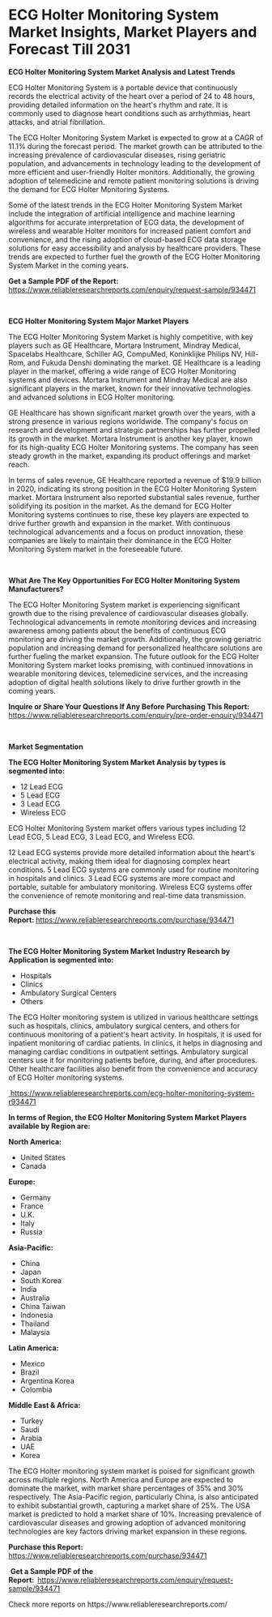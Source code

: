 <p><h1>ECG Holter Monitoring System Market Insights, Market Players and Forecast Till 2031</h1></p><p><strong>ECG Holter Monitoring System Market Analysis and Latest Trends</strong></p>
<p><p>ECG Holter Monitoring System is a portable device that continuously records the electrical activity of the heart over a period of 24 to 48 hours, providing detailed information on the heart's rhythm and rate. It is commonly used to diagnose heart conditions such as arrhythmias, heart attacks, and atrial fibrillation.</p><p>The ECG Holter Monitoring System Market is expected to grow at a CAGR of 11.1% during the forecast period. The market growth can be attributed to the increasing prevalence of cardiovascular diseases, rising geriatric population, and advancements in technology leading to the development of more efficient and user-friendly Holter monitors. Additionally, the growing adoption of telemedicine and remote patient monitoring solutions is driving the demand for ECG Holter Monitoring Systems.</p><p>Some of the latest trends in the ECG Holter Monitoring System Market include the integration of artificial intelligence and machine learning algorithms for accurate interpretation of ECG data, the development of wireless and wearable Holter monitors for increased patient comfort and convenience, and the rising adoption of cloud-based ECG data storage solutions for easy accessibility and analysis by healthcare providers. These trends are expected to further fuel the growth of the ECG Holter Monitoring System Market in the coming years.</p></p>
<p><strong>Get a Sample PDF of the Report:&nbsp;</strong> <a href="https://www.reliableresearchreports.com/enquiry/request-sample/934471">https://www.reliableresearchreports.com/enquiry/request-sample/934471</a></p>
<p>&nbsp;</p>
<p><strong>ECG Holter Monitoring System Major Market Players</strong></p>
<p><p>The ECG Holter Monitoring System Market is highly competitive, with key players such as GE Healthcare, Mortara Instrument, Mindray Medical, Spacelabs Healthcare, Schiller AG, CompuMed, Koninklijke Philips NV, Hill-Rom, and Fukuda Denshi dominating the market. GE Healthcare is a leading player in the market, offering a wide range of ECG Holter Monitoring systems and devices. Mortara Instrument and Mindray Medical are also significant players in the market, known for their innovative technologies and advanced solutions in ECG Holter monitoring.</p><p>GE Healthcare has shown significant market growth over the years, with a strong presence in various regions worldwide. The company's focus on research and development and strategic partnerships has further propelled its growth in the market. Mortara Instrument is another key player, known for its high-quality ECG Holter Monitoring systems. The company has seen steady growth in the market, expanding its product offerings and market reach.</p><p>In terms of sales revenue, GE Healthcare reported a revenue of $19.9 billion in 2020, indicating its strong position in the ECG Holter Monitoring System market. Mortara Instrument also reported substantial sales revenue, further solidifying its position in the market. As the demand for ECG Holter Monitoring systems continues to rise, these key players are expected to drive further growth and expansion in the market. With continuous technological advancements and a focus on product innovation, these companies are likely to maintain their dominance in the ECG Holter Monitoring System market in the foreseeable future.</p></p>
<p>&nbsp;</p>
<p><strong>What Are The Key Opportunities For ECG Holter Monitoring System Manufacturers?</strong></p>
<p><p>The ECG Holter Monitoring System market is experiencing significant growth due to the rising prevalence of cardiovascular diseases globally. Technological advancements in remote monitoring devices and increasing awareness among patients about the benefits of continuous ECG monitoring are driving the market growth. Additionally, the growing geriatric population and increasing demand for personalized healthcare solutions are further fueling the market expansion. The future outlook for the ECG Holter Monitoring System market looks promising, with continued innovations in wearable monitoring devices, telemedicine services, and the increasing adoption of digital health solutions likely to drive further growth in the coming years.</p></p>
<p><strong>Inquire or Share Your Questions If Any Before Purchasing This Report:</strong> <a href="https://www.reliableresearchreports.com/enquiry/pre-order-enquiry/934471">https://www.reliableresearchreports.com/enquiry/pre-order-enquiry/934471</a></p>
<p>&nbsp;</p>
<p><strong>Market Segmentation</strong></p>
<p><strong>The ECG Holter Monitoring System Market Analysis by types is segmented into:</strong></p>
<p><ul><li>12 Lead ECG</li><li>5 Lead ECG</li><li>3 Lead ECG</li><li>Wireless ECG</li></ul></p>
<p><p>ECG Holter Monitoring System market offers various types including 12 Lead ECG, 5 Lead ECG, 3 Lead ECG, and Wireless ECG. </p><p>12 Lead ECG systems provide more detailed information about the heart's electrical activity, making them ideal for diagnosing complex heart conditions. 5 Lead ECG systems are commonly used for routine monitoring in hospitals and clinics. 3 Lead ECG systems are more compact and portable, suitable for ambulatory monitoring. Wireless ECG systems offer the convenience of remote monitoring and real-time data transmission.</p></p>
<p><strong>Purchase this Report:&nbsp;</strong><a href="https://www.reliableresearchreports.com/purchase/934471">https://www.reliableresearchreports.com/purchase/934471</a></p>
<p>&nbsp;</p>
<p><strong>The ECG Holter Monitoring System Market Industry Research by Application is segmented into:</strong></p>
<p><ul><li>Hospitals</li><li>Clinics</li><li>Ambulatory Surgical Centers</li><li>Others</li></ul></p>
<p><p>The ECG Holter monitoring system is utilized in various healthcare settings such as hospitals, clinics, ambulatory surgical centers, and others for continuous monitoring of a patient's heart activity. In hospitals, it is used for inpatient monitoring of cardiac patients. In clinics, it helps in diagnosing and managing cardiac conditions in outpatient settings. Ambulatory surgical centers use it for monitoring patients before, during, and after procedures. Other healthcare facilities also benefit from the convenience and accuracy of ECG Holter monitoring systems.</p></p>
<p><a href="https://www.reliableresearchreports.com/ecg-holter-monitoring-system-r934471">&nbsp;https://www.reliableresearchreports.com/ecg-holter-monitoring-system-r934471</a></p>
<p><strong>In terms of Region, the ECG Holter Monitoring System Market Players available by Region are:</strong></p>
<p>
    <p> <strong> North America: </strong>
        <ul>
            <li>United States</li>
            <li>Canada</li>
        </ul>
        </p> 
    <p> <strong> Europe: </strong>
        <ul>
            <li>Germany</li>
            <li>France</li>
            <li>U.K.</li>
            <li>Italy</li>
            <li>Russia</li>
        </ul>
        </p> 
    <p> <strong> Asia-Pacific: </strong>
        <ul>
            <li>China</li>
            <li>Japan</li>
            <li>South Korea</li>
            <li>India</li>
            <li>Australia</li>
            <li>China Taiwan</li>
            <li>Indonesia</li>
            <li>Thailand</li>
            <li>Malaysia</li>
        </ul>
        </p> 
    <p> <strong> Latin America: </strong>
        <ul>
            <li>Mexico</li>
            <li>Brazil</li>
            <li>Argentina Korea</li>
            <li>Colombia</li>
        </ul>
        </p> 
    <p> <strong> Middle East & Africa: </strong>
        <ul>
            <li>Turkey</li>
            <li>Saudi</li>
            <li>Arabia</li>
            <li>UAE</li>
            <li>Korea</li>
        </ul>
    </p>
    </p>
<p><p>The ECG Holter monitoring system market is poised for significant growth across multiple regions. North America and Europe are expected to dominate the market, with market share percentages of 35% and 30% respectively. The Asia-Pacific region, particularly China, is also anticipated to exhibit substantial growth, capturing a market share of 25%. The USA market is predicted to hold a market share of 10%. Increasing prevalence of cardiovascular diseases and growing adoption of advanced monitoring technologies are key factors driving market expansion in these regions.</p></p>
<p><strong>Purchase this Report: </strong><a href="https://www.reliableresearchreports.com/purchase/934471">https://www.reliableresearchreports.com/purchase/934471</a></p>
<p>&nbsp;<strong>Get a Sample PDF of the Report:&nbsp;&nbsp;</strong><a href="https://www.reliableresearchreports.com/enquiry/request-sample/934471">https://www.reliableresearchreports.com/enquiry/request-sample/934471</a></p>
<p><strong></strong></p>
<p>Check more reports on https://www.reliableresearchreports.com/</p>